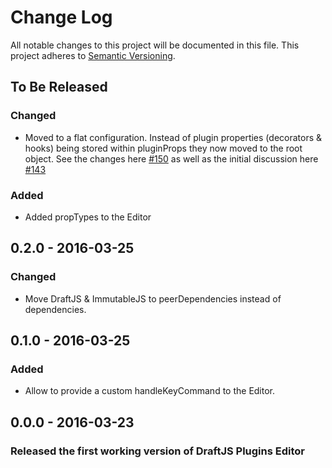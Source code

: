# Change Log

All notable changes to this project will be documented in this file.
This project adheres to [Semantic Versioning](http://semver.org/).

## To Be Released

### Changed

- Moved to a flat configuration. Instead of plugin properties (decorators & hooks) being stored within pluginProps they now moved to the root object. See the changes here [#150](https://github.com/draft-js-plugins/draft-js-plugins/pull/150/files) as well as the initial discussion here [#143](https://github.com/draft-js-plugins/draft-js-plugins/issues/143)

### Added

- Added propTypes to the Editor

## 0.2.0 - 2016-03-25

### Changed

- Move DraftJS & ImmutableJS to peerDependencies instead of dependencies.

## 0.1.0 - 2016-03-25

### Added
- Allow to provide a custom handleKeyCommand to the Editor.

## 0.0.0 - 2016-03-23
### Released the first working version of DraftJS Plugins Editor
